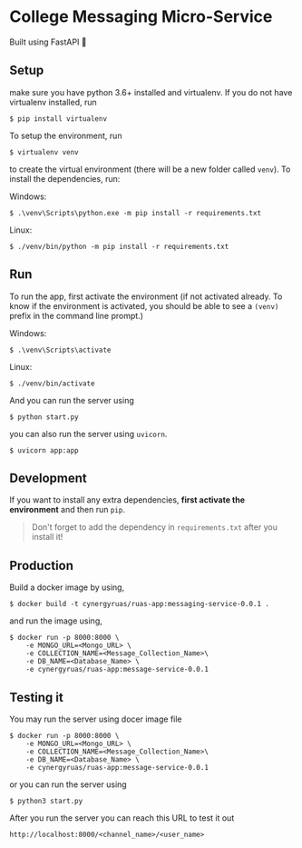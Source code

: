 # College Messaging Micro-Service 
Built using FastAPI 💜 


## Setup
make sure you have python 3.6+ installed and virtualenv. If you do not have virtualenv installed, run

```
$ pip install virtualenv
```

To setup the environment, run

```
$ virtualenv venv
```

to create the virtual environment (there will be a new folder called `venv`). To install the dependencies, run:

Windows:
```
$ .\venv\Scripts\python.exe -m pip install -r requirements.txt
```

Linux:
```
$ ./venv/bin/python -m pip install -r requirements.txt
```

## Run

To run the app, first activate the environment (if not activated already. To know if the environment is activated, you should be able to see a `(venv)` prefix in the command line prompt.)

Windows:
```
$ .\venv\Scripts\activate
```

Linux:
```
$ ./venv/bin/activate
```

And you can run the server using
```
$ python start.py
```

you can also run the server using `uvicorn`.
```
$ uvicorn app:app
```

## Development

If you want to install any extra dependencies, **first activate the environment** and then run `pip`.

> Don't forget to add the dependency in `requirements.txt` after you install it!

## Production

Build a docker image by using,
```
$ docker build -t cynergyruas/ruas-app:messaging-service-0.0.1 .
```

and run the image using,
```
$ docker run -p 8000:8000 \
    -e MONGO_URL=<Mongo_URL> \
    -e COLLECTION_NAME=<Message_Collection_Name>\
    -e DB_NAME=<Database_Name> \
    -e cynergyruas/ruas-app:message-service-0.0.1
```
## Testing it 

You may run the server using docer image file 
```
$ docker run -p 8000:8000 \
    -e MONGO_URL=<Mongo_URL> \
    -e COLLECTION_NAME=<Message_Collection_Name>\
    -e DB_NAME=<Database_Name> \
    -e cynergyruas/ruas-app:message-service-0.0.1
```
or you can run the server using 
```
$ python3 start.py
```
After you run the server you can reach this URL to test it out 

```
http://localhost:8000/<channel_name>/<user_name>
```